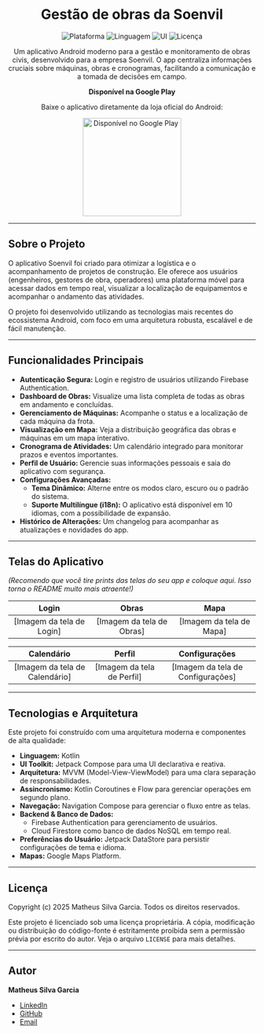 <div align="center">
<h1 align="center">Gestão de obras da Soenvil</h1>
</div>

<p align="center">
<img src="https://img.shields.io/badge/platform-Android-brightgreen.svg" alt="Plataforma">
<img src="https://img.shields.io/badge/language-Kotlin-blue.svg" alt="Linguagem">
<img src="https://img.shields.io/badge/UI-Jetpack%20Compose-orange.svg" alt="UI">
<img src="https://img.shields.io/badge/license-Proprietary-red.svg" alt="Licença">
</p>

<p align="center">
Um aplicativo Android moderno para a gestão e monitoramento de obras civis, desenvolvido para a empresa Soenvil. O app centraliza informações cruciais sobre máquinas, obras e cronogramas, facilitando a comunicação e a tomada de decisões em campo.
</p>

<p align="center">
<strong>Disponível na Google Play</strong>
</p>
<p align="center">
Baixe o aplicativo diretamente da loja oficial do Android:
</p>
<p align="center">
<a href="https://play.google.com/store/apps/details?id=com.matheussilvagarcia.soenvil">
<img alt="Disponível no Google Play" src="https://play.google.com/intl/en_us/badges/static/images/badges/pt-br_badge_web_generic.png" width="200"/>
</a>
</p>

---

## Sobre o Projeto

O aplicativo Soenvil foi criado para otimizar a logística e o acompanhamento de projetos de construção. Ele oferece aos usuários (engenheiros, gestores de obra, operadores) uma plataforma móvel para acessar dados em tempo real, visualizar a localização de equipamentos e acompanhar o andamento das atividades.

O projeto foi desenvolvido utilizando as tecnologias mais recentes do ecossistema Android, com foco em uma arquitetura robusta, escalável e de fácil manutenção.

---

## Funcionalidades Principais

* **Autenticação Segura:** Login e registro de usuários utilizando Firebase Authentication.
* **Dashboard de Obras:** Visualize uma lista completa de todas as obras em andamento e concluídas.
* **Gerenciamento de Máquinas:** Acompanhe o status e a localização de cada máquina da frota.
* **Visualização em Mapa:** Veja a distribuição geográfica das obras e máquinas em um mapa interativo.
* **Cronograma de Atividades:** Um calendário integrado para monitorar prazos e eventos importantes.
* **Perfil de Usuário:** Gerencie suas informações pessoais e saia do aplicativo com segurança.
* **Configurações Avançadas:**
    * **Tema Dinâmico:** Alterne entre os modos claro, escuro ou o padrão do sistema.
    * **Suporte Multilíngue (i18n):** O aplicativo está disponível em 10 idiomas, com a possibilidade de expansão.
* **Histórico de Alterações:** Um changelog para acompanhar as atualizações e novidades do app.

---

## Telas do Aplicativo

*(Recomendo que você tire prints das telas do seu app e coloque aqui. Isso torna o README muito mais atraente!)*

| Login | Obras | Mapa |
| :---: | :---: | :---: |
| [Imagem da tela de Login] | [Imagem da tela de Obras] | [Imagem da tela de Mapa] |

| Calendário | Perfil | Configurações |
| :---: | :---: | :---: |
| [Imagem da tela de Calendário] | [Imagem da tela de Perfil] | [Imagem da tela de Configurações] |

---

## Tecnologias e Arquitetura

Este projeto foi construído com uma arquitetura moderna e componentes de alta qualidade:

* **Linguagem:** Kotlin
* **UI Toolkit:** Jetpack Compose para uma UI declarativa e reativa.
* **Arquitetura:** MVVM (Model-View-ViewModel) para uma clara separação de responsabilidades.
* **Assincronismo:** Kotlin Coroutines e Flow para gerenciar operações em segundo plano.
* **Navegação:** Navigation Compose para gerenciar o fluxo entre as telas.
* **Backend & Banco de Dados:**
    * Firebase Authentication para gerenciamento de usuários.
    * Cloud Firestore como banco de dados NoSQL em tempo real.
* **Preferências do Usuário:** Jetpack DataStore para persistir configurações de tema e idioma.
* **Mapas:** Google Maps Platform.

---

## Licença

Copyright (c) 2025 Matheus Silva Garcia. Todos os direitos reservados.

Este projeto é licenciado sob uma licença proprietária. A cópia, modificação ou distribuição do código-fonte é estritamente proibida sem a permissão prévia por escrito do autor. Veja o arquivo `LICENSE` para mais detalhes.

---

## Autor

**Matheus Silva Garcia**

* [LinkedIn](URL_DO_SEU_LINKEDIN_AQUI)
* [GitHub](URL_DO_SEU_GITHUB_AQUI)
* [Email](mailto:SEU_EMAIL_AQUI)

